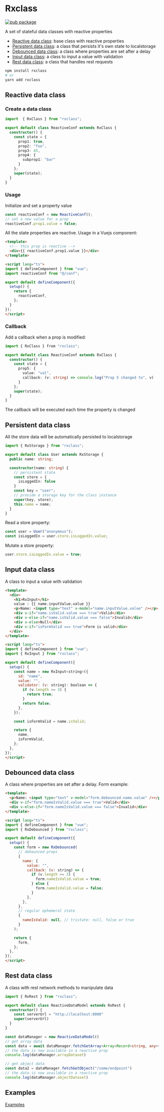 # Rxclass

[![pub package](https://img.shields.io/npm/v/rxclass)](https://www.npmjs.com/package/rxclass)

A set of stateful data classes with reactive properties

- [Reactive data class](#base-reactive-class): base class with reactive properties
- [Persistent data class](#persistent-data-class): a class that persists it's own state to localstorage
- [Debounced data class](#debounced-data-class): a class where properties are set after a delay
- [Input data class](#input-data-class): a class to input a value with validation
- [Rest data class](#rest-data-class): a class that handles rest requests

```bash
npm install rxclass
# or 
yarn add rxclass
```

## Reactive data class

### Create a data class

```typescript
import  { RxClass } from "rxclass";

export default class ReactiveConf extends RxClass {
  constructor() {
    const state = {
      prop1: true,
      prop2: "foo",
      prop3: 45,
      prop4: {
        subprop1: "bar"
      }
    };
    super(state);
  }
}
```

### Usage

Initialize and set a property value

```typescript
const reactiveConf = new ReactiveConf();
// set a new value for a prop
reactiveConf.prop1.value = false;
```

All the state properties are reactive. Usage in a Vuejs component:

```html
<template>
  <!-- this prop is reactive -->
  <div>{{ reactiveConf.prop1.value }}</div>
</template>

<script lang="ts">
import { defineComponent } from "vue";
import reactiveConf from "@/conf";

export default defineComponent({
  setup() {
    return {
      reactiveConf,
    };
  }
});
</script>
```

### Callback

Add a callback when a prop is modified:

```typescript
import { RxClass } from "rxclass";

export default class ReactiveConf extends RxClass {
  constructor() {
    const state = {
      prop5: {
        value: "val",
        callback: (v: string) => console.log("Prop 5 changed to", v)
      }
    };
    super(state);
  }
}
```

The callback will be executed each time the property is changed

## Persistent data class

All the store data will be automatically persisted to localstorage

```typescript
import { RxStorage } from "rxclass";

export default class User extends RxStorage {
  public name: string;

  constructor(name: string) {
    // persistent state
    const store = {
      isLoggedIn: false
    }
    const key = "user";
    // provide a storage key for the class instance
    super(key, store);
    this.name = name;
  }
}
```

Read a store property:

```typescript
const user = User("anonymous");
const isLoggedIn = user.store.isLoggedIn.value;
```

Mutate a store property:

```typescript
user.store.isLoggedIn.value = true;
```

## Input data class

A class to input a value with validation

```html
<template>
  <div>
    <h1>RxInput</h1>
    value : {{ name.inputValue.value }}
    <p>Name: <input type="text" v-model="name.inputValue.value" /></p>
    <div v-if="name.isValid.value === true">Valid</div>
    <div v-else-if="name.isValid.value === false">Invalid</div>
    <div v-else>Null</div>
    <div v-if="isFormValid === true">Form is valid</div>
  </div>
</template>

<script lang="ts">
import { defineComponent } from "vue";
import { RxInput } from "rxclass";

export default defineComponent({
  setup() {
    const name = new RxInput<string>({
      id: "name",
      value: "",
      validator: (v: string): boolean => {
        if (v.length >= 3) {
          return true;
        }
        return false;
      },
    });

    const isFormValid = name.isValid;

    return {
      name,
      isFormValid,
    };
  },
});
</script>
```

## Debounced data class

A class where properties are set after a delay. Form example:

```html
<template>
  <p>Name: <input type="text" v-model="form.debounced.name.value" /></p>
  <div v-if="form.nameIsValid.value === true">Valid</div>
  <div v-else-if="form.nameIsValid.value === false">Invalid</div>
</template>

<script lang="ts">
import { defineComponent } from "vue";
import { RxDebounced } from "rxclass";

export default defineComponent({
  setup() {
    const form = new RxDebounced(
      // debounced props
      {
        name: {
          value: "",
          callback: (v: string) => {
            if (v.length >= 3) {
              form.nameIsValid.value = true;
            } else {
              form.nameIsValid.value = false;
            }
          },
        },
      },
      // regular ephemeral state
      {
        nameIsValid: null, // tristate: null, false or true
      }
    );

    return {
      form,
    };
  },
});
</script>
```

## Rest data class

A class with rest network methods to manipulate data

```typescript
import { RxRest } from "rxclass";

export default class ReactiveDataModel extends RxRest {
  constructor() {
    const serverUrl = "http://localhost:8000"
    super(serverUrl)
  }
}

const dataManager = new ReactiveDataModel()
// get array data
const data = await dataManager.fetchGetArray<Array<Record<string, any>>>("/some/endpoint")
// the data is now available in a reactive prop
console.log(dataManager.arrayDataset)

// get object data
const data2 = dataManager.fetchGetObject("/some/endpoint")
// the data is now available in a reactive prop
console.log(dataManager.objectDataset)
```

## Examples

[Examples](https://github.com/synw/rxclass/tree/main/example)
